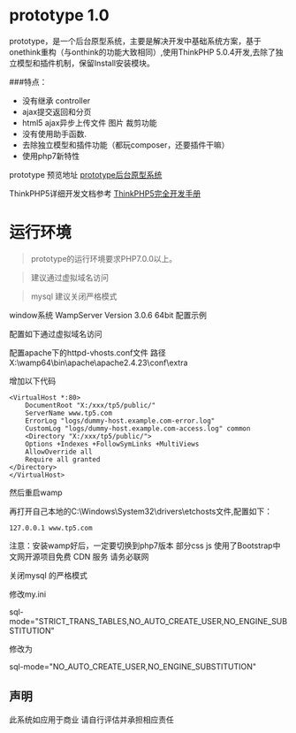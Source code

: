 prototype 1.0
===============


prototype，是一个后台原型系统，主要是解决开发中基础系统方案，基于onethink重构（与onthink的功能大致相同）,使用ThinkPHP 5.0.4开发,去除了独立模型和插件机制，保留Install安装模块。

###特点：
* 没有继承 controller 
* ajax提交返回和分页 
* html5 ajax异步上传文件 图片 裁剪功能
* 没有使用助手函数. 
* 去除独立模型和插件功能（都玩composer，还要插件干嘛）
* 使用php7新特性

prototype 预览地址 [prototype后台原型系统](http://tp5.calm7.com/admin/login/index.html)

ThinkPHP5详细开发文档参考 [ThinkPHP5完全开发手册](http://www.kancloud.cn/manual/thinkphp5)

运行环境 
===============

> prototype的运行环境要求PHP7.0.0以上。

> 建议通过虚拟域名访问

> mysql 建议关闭严格模式
 
window系统 WampServer Version 3.0.6 64bit 配置示例

配置如下通过虚拟域名访问

配置apache下的httpd-vhosts.conf文件 路径X:\wamp64\bin\apache\apache2.4.23\conf\extra

增加以下代码
~~~
<VirtualHost *:80>
    DocumentRoot "X:/xxx/tp5/public/"
    ServerName www.tp5.com
    ErrorLog "logs/dummy-host.example.com-error.log"
    CustomLog "logs/dummy-host.example.com-access.log" common
    <Directory "X:/xxx/tp5/public/">
    Options +Indexes +FollowSymLinks +MultiViews
    AllowOverride all
    Require all granted
</Directory>
</VirtualHost>
~~~
然后重启wamp

再打开自己本地的C:\Windows\System32\drivers\etchosts文件,配置如下：
~~~
127.0.0.1 www.tp5.com
~~~

注意：安装wamp好后，一定要切换到php7版本  部分css js 使用了Bootstrap中文网开源项目免费 CDN 服务 请务必联网

关闭mysql 的严格模式

修改my.ini

sql-mode="STRICT_TRANS_TABLES,NO_AUTO_CREATE_USER,NO_ENGINE_SUBSTITUTION"

修改为

sql-mode="NO_AUTO_CREATE_USER,NO_ENGINE_SUBSTITUTION"


## 声明
此系统如应用于商业 请自行评估并承担相应责任
